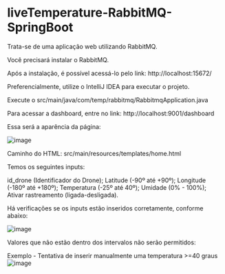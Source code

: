 # liveTemperature-RabbitMQ-SpringBoot

Trata-se de uma aplicação web utilizando RabbitMQ. 

Você precisará instalar o RabbitMQ.

Após a instalação, é possível acessá-lo pelo link: http://localhost:15672/

Preferencialmente, utilize o IntelliJ IDEA para executar o projeto. 

Execute o src/main/java/com/temp/rabbitmq/RabbitmqApplication.java

Para acessar a dashboard, entre no link: http://localhost:9001/dashboard

Essa será a aparência da página:

![image](https://user-images.githubusercontent.com/100177921/204109015-ac24d462-5d7e-447e-9fa0-c2b9634b41bf.png)

Caminho do HTML: src/main/resources/templates/home.html

Temos os seguintes inputs:

id_drone (Identificador do Drone); Latitude (-90º até +90º); Longitude (-180º até +180º); Temperatura (-25º até 40º); Umidade (0% - 100%); Ativar rastreamento (ligada-desligada).

Há verificações se os inputs estão inseridos corretamente, conforme abaixo:

![image](https://user-images.githubusercontent.com/100177921/204109196-421bc05b-20f6-45a3-8360-68987a835032.png)

Valores que não estão dentro dos intervalos não serão permitidos:

Exemplo - Tentativa de inserir manualmente uma temperatura >=40 graus
![image](https://user-images.githubusercontent.com/100177921/204109229-8018b76c-1619-4aa8-85a3-f3cd5e3be645.png)


